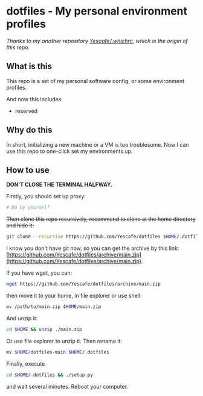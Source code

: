 # dotfiles - My personal environment profiles

*Thanks to my another repository [Yescafe/.whichrc](https://github.com/Yescafe/.whichrc), which is the origin of this repo.*

## What is this

This repo is a set of my personal software config, or some environment profiles.

And now this includes:

- reserved

## Why do this

In short, initializing a new machine or a VM is too troublesome. Now I can use this repo to one-click set my environments up.

## How to use

**DON'T CLOSE THE TERMINAL HALFWAY.**

Firstly, you should set up proxy:

```bash
# Do by yourself
```

~~Then clone this repo recursively, recommend to clone at the home directory and hide it:~~

```bash
git clone --recursive https://github.com/Yescafe/dotfiles $HOME/.dotfiles
```

I know you don't have git now, so you can get the archive by this link: [https://github.com/Yescafe/dotfiles/archive/main.zip](https://github.com/Yescafe/dotfiles/archive/main.zip).

If you have wget, you can:

```bash
wget https://github.com/Yescafe/dotfiles/archive/main.zip
```

then move it to your home, in file explorer or use shell:

```bash
mv /path/to/main.zip $HOME/main.zip
```

And unzip it:

```bash
cd $HOME && unzip ./main.zip
```

Or use file explorer to unzip it. Then rename it:

```bash
mv $HOME/dotfiles-main $HOME/.dotfiles
```

Finally, execute 

```bash
cd $HOME/.dotfiles && ./setup.py
```

and wait several minutes. Reboot your computer.

